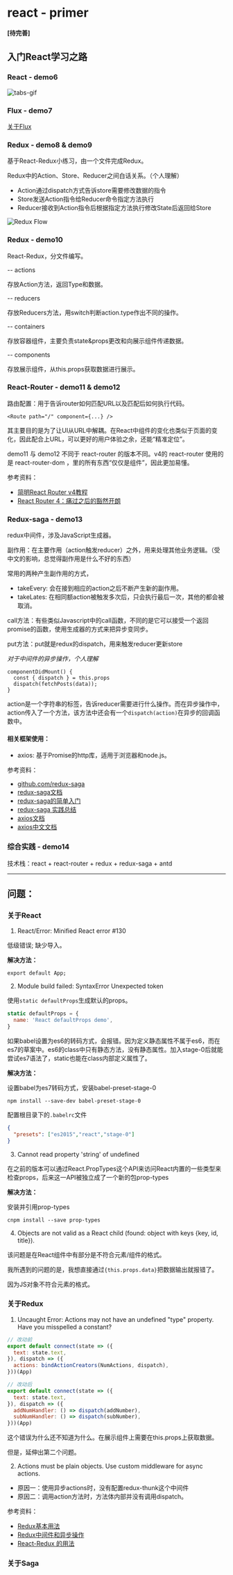 # react - primer

**[待完善]**

## 入门React学习之路

### React - demo6

![tabs-gif](https://github.com/Coyeah/react-tabs/blob/master/demo06/tabs.gif)

### Flux - demo7

[关于Flux](https://github.com/Coyeah/react-primer/blob/master/demo07/README.md)

### Redux - demo8 & demo9

基于React-Redux小练习，由一个文件完成Redux。

Redux中的Action、Store、Reducer之间白话关系。（个人理解）

* Action通过dispatch方式告诉store需要修改数据的指令
* Store发送Action指令给Reducer命令指定方法执行
* Reducer接收到Action指令后根据指定方法执行修改State后返回给Store

![Redux Flow](https://github.com/Coyeah/react-primer/blob/master/resource/reduxFlow.jpg)

### Redux - demo10

React-Redux，分文件编写。

-- actions

存放Action方法，返回Type和数据。

-- reducers

存放Reducers方法，用switch判断action.type作出不同的操作。

-- containers

存放容器组件，主要负责state&props更改和向展示组件传递数据。

-- components

存放展示组件，从this.props获取数据进行展示。

### React-Router - demo11 & demo12

路由配置：用于告诉router如何匹配URL以及匹配后如何执行代码。

`<Route path="/" component={...} />`

其主要目的是为了让UI从URL中解耦。在React中组件的变化也类似于页面的变化，因此配合上URL，可以更好的用户体验之余，还能“精准定位”。

demo11 与 demo12 不同于 react-router 的版本不同。v4的 react-router 使用的是 react-router-dom ，里的所有东西“仅仅是组件”，因此更加易懂。

参考资料：

* [简明React Router v4教程](https://juejin.im/post/5a7e9ee7f265da4e7832949c)
* [React Router 4：痛过之后的豁然开朗](https://www.jianshu.com/p/bf6b45ce5bcc)

### Redux-saga - demo13

redux中间件，涉及JavaScript生成器。

副作用：在主要作用（action触发reducer）之外，用来处理其他业务逻辑。（受中文的影响，总觉得副作用是什么不好的东西）

常用的两种产生副作用的方式，

* takeEvery: 会在接到相应的action之后不断产生新的副作用。
* takeLates: 在相同额action被触发多次后，只会执行最后一次，其他的都会被取消。

call方法：有些类似Javascript中的call函数，不同的是它可以接受一个返回promise的函数，使用生成器的方式来把异步变同步。

put方法：put就是redux的dispatch，用来触发reducer更新store

*对于中间件的异步操作，个人理解*

```
componentDidMount() {
  const { dispatch } = this.props
  dispatch(fetchPosts(data));
}
```

action是一个字符串的标签，告诉reducer需要进行什么操作。而在异步操作中，action传入了一个方法，该方法中还会有一个`dispatch(action)`在异步的回调函数中。

#### 相关框架使用：

* axios: 基于Promise的http库，适用于浏览器和node.js。


参考资料：

* [github.com/redux-saga](https://github.com/redux-saga/redux-saga/blob/master/README_zh-cn.md)
* [redux-saga文档](https://redux-saga-in-chinese.js.org/)
* [redux-saga的简单入门](http://lyn.s76.org/2017/02/14/redux-saga-js/)
* [redux-saga 实践总结](https://zhuanlan.zhihu.com/p/23012870)
* [axios文档](https://github.com/axios/axios)
* [axios中文文档](https://segmentfault.com/a/1190000008470355)

### 综合实践 - demo14

技术栈：react + react-router + redux + redux-saga + antd

---

## 问题：

### 关于React

1. React/Error: Minified React error #130

低级错误; 缺少导入。

**解决方法：**

`export default App;`

2. Module build failed: SyntaxError Unexpected token

使用`static defaultProps`生成默认的props。

```JavaScript
static defaultProps = {
  name: 'React defaultProps demo',
}
```

如果babel设置为es6的转码方式，会报错。因为定义静态属性不属于es6，而在es7的草案中。es6的class中只有静态方法，没有静态属性。加入stage-0后就能尝试es7语法了，static也能在class内部定义属性了。

**解决方法：**

设置babel为es7转码方式，安装babel-preset-stage-0

`npm install --save-dev babel-preset-stage-0`

配置根目录下的`.babelrc`文件

```Json
{
  "presets": ["es2015","react","stage-0"]
}
```

3. Cannot read property 'string' of undefined

在之前的版本可以通过React.PropTypes这个API来访问React内置的一些类型来检查props，后来这一API被独立成了一个新的包prop-types

**解决方法：**

安装并引用prop-types

`cnpm install --save prop-types`

4. Objects are not valid as a React child (found: object with keys {key, id, title}).

该问题是在React组件中有部分是不符合元素/组件的格式。

我所遇到的问题的是，我想直接通过`{this.props.data}`把数据输出就报错了。

因为JS对象不符合元素的格式。

### 关于Redux

1. Uncaught Error: Actions may not have an undefined "type" property. Have you misspelled a constant?

```JavaScript
// 改动前
export default connect(state => ({
  text: state.text,
}), dispatch => ({
  actions: bindActionCreators(NumActions, dispatch),
}))(App)

// 改动后
export default connect(state => ({
  text: state.text,
}), dispatch => ({
  addNumHandler: () => dispatch(addNumber),
  subNumHandler: () => dispatch(subNumber),
}))(App)
```

这个错误为什么还不知道为什么。在展示组件上需要在this.props上获取数据。

但是，延伸出第二个问题。

2. Actions must be plain objects. Use custom middleware for async actions.

* 原因一：使用异步actions时，没有配置redux-thunk这个中间件
* 原因二：调用action方法时，方法体内部并没有调用dispatch。

参考资料：

* [Redux基本用法](http://www.ruanyifeng.com/blog/2016/09/redux_tutorial_part_one_basic_usages.html)
* [Redux中间件和异步操作](http://www.ruanyifeng.com/blog/2016/09/redux_tutorial_part_two_async_operations.html)
* [React-Redux 的用法](http://www.ruanyifeng.com/blog/2016/09/redux_tutorial_part_three_react-redux.html)

### 关于Saga